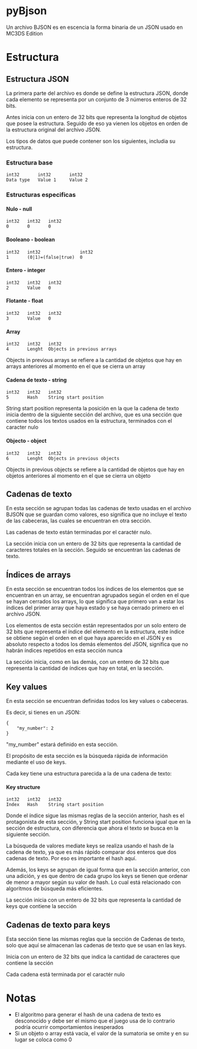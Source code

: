 # pyBjson
Un archivo BJSON es en escencia la forma binaria de un JSON usado en MC3DS Edition

# Estructura
## Estructura JSON
La primera parte del archivo es donde se define la estructura JSON, donde cada elemento se representa por un conjunto de 3 números enteros de 32 bits.

Antes inicia con un entero de 32 bits que representa la longitud de objetos que posee la estructura. Seguido de eso ya vienen los objetos en orden de la estructura original del archivo JSON.

Los tipos de datos que puede contener son los siguientes, includia su estructura.

### Estructura base
```
int32       int32       int32
Data type   Value 1     Value 2
```
### Estructuras especificas
#### Nulo - null
```
int32   int32   int32
0       0       0
```
#### Booleano - boolean
```
int32   int32               int32
1       (0|1)=(false|true)  0
```
#### Entero - integer
```
int32   int32   int32
2       Value   0
```
#### Flotante - float
```
int32   int32   int32
3       Value   0
```
#### Array
```
int32   int32   int32
4       Lenght  Objects in previous arrays
```
Objects in previous arrays se refiere a la cantidad de objetos que hay en arrays anteriores al momento en el que se cierra un array
#### Cadena de texto - string
```
int32   int32   int32
5       Hash    String start position
```
String start position representa la posición en la que la cadena de texto inicia dentro de la siguiente sección del archivo, que es una sección que contiene todos los textos usados en la estructura, terminados con el caracter nulo
#### Objecto - object
```
int32   int32   int32
6       Lenght  Objects in previous objects
```
Objects in previous objects se refiere a la cantidad de objetos que hay en objetos anteriores al momento en el que se cierra un objeto
## Cadenas de texto
En esta sección se agrupan todas las cadenas de texto usadas en el archivo BJSON que se guardan como valores, eso significa que no incluye el texto de las cabeceras, las cuales se encuentran en otra sección.

Las cadenas de texto están terminadas por el caractér nulo.

La sección inicia con un entero de 32 bits que representa la cantidad de caracteres totales en la sección. Seguido se encuentran las cadenas de texto.
## Índices de arrays
En esta sección se encuentran todos los índices de los elementos que se encuentran en un array, se encuentran agrupados según el orden en el que se hayan cerrados los arrays, lo que significa que primero van a estar los índices del primer array que haya estado y se haya cerrado primero en el archivo JSON.

Los elementos de esta sección están representados por un solo entero de 32 bits que representa el índice del elemento en la estructura, este índice se obtiene según el orden en el que haya aparecido en el JSON y es absoluto respecto a todos los demás elementos del JSON, significa que no habrán índices repetidos en esta sección nunca

La sección inicia, como en las demás, con un entero de 32 bits que representa la cantidad de índices que hay en total, en la sección.
## Key values
En esta sección se encuentran definidas todos los key values o cabeceras.

Es decir, si tienes en un JSON:
```
{
    "my_number": 2
}
```
"my_number" estará definido en esta sección.

El propósito de esta sección es la búsqueda rápida de información mediante el uso de keys.

Cada key tiene una estructura parecida a la de una cadena de texto:
#### Key structure
```
int32   int32   int32
Index   Hash    String start position
```
Donde el índice sigue las mismas reglas de la sección anterior, hash es el protagonista de esta sección, y String start position funciona igual que en la sección de estructura, con diferencia que ahora el texto se busca en la siguiente sección.

La búsqueda de valores mediate keys se realiza usando el hash de la cadena de texto, ya que es más rápido comparar dos enteros que dos cadenas de texto. Por eso es importante el hash aquí.

Además, los keys se agrupan de igual forma que en la sección anterior, con una adición, y es que dentro de cada grupo los keys se tienen que ordenar de menor a mayor según su valor de hash. Lo cual está relacionado con algoritmos de búsqueda más eficientes.

La sección inicia con un entero de 32 bits que representa la cantidad de keys que contiene la sección
## Cadenas de texto para keys
Esta sección tiene las mismas reglas que la sección de Cadenas de texto, solo que aquí se almacenan las cadenas de texto que se usan en las keys.

Inicia con un entero de 32 bits que indica la cantidad de caracteres que contiene la sección

Cada cadena está terminada por el caractér nulo

# Notas
- El algoritmo para generar el hash de una cadena de texto es desconocido y debe ser el mismo que el juego usa de lo contrario podría ocurrir comportamientos inesperados
- Si un objeto o array está vacía, el valor de la sumatoria se omite y en su lugar se coloca como 0